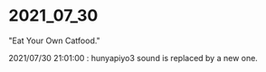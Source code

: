 # 2021_07_30
"Eat Your Own Catfood."

2021/07/30 21:01:00 : hunyapiyo3 sound is replaced by a new one.<br>
